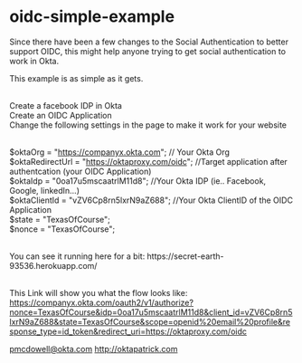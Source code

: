 # oidc-simple-example

Since there have been a few changes to the Social Authentication to better support OIDC, 
this might help anyone trying to get social authentication to work in Okta.

This example is as simple as it gets. <br/> <br/>

Create a facebook IDP in Okta <br/>
Create an OIDC Application <br/>
Change the following settings in the page to make it work for your website <br/> <br/>

$oktaOrg = "https://companyx.okta.com"; // Your Okta Org <br/>
$oktaRedirectUrl = "https://oktaproxy.com/oidc"; //Target application after authentcation (your OIDC Application) <br/>
$oktaIdp = "0oa17u5mscaatrlM11d8"; //Your Okta IDP (ie.. Facebook, Google, linkedIn...)<br/>
$oktaClientId = "vZV6Cp8rn5lxrN9aZ688"; //Your Okta ClientID of the OIDC Application <br/>
$state = "TexasOfCourse"; <br/>
$nonce = "TexasOfCourse"; <br/>

<br/>
You can see it running here for a bit: https://secret-earth-93536.herokuapp.com/ <br/> <br/>

This Link will show you what the flow looks like:<br/>
https://companyx.okta.com/oauth2/v1/authorize?nonce=TexasOfCourse&idp=0oa17u5mscaatrlM11d8&client_id=vZV6Cp8rn5lxrN9aZ688&state=TexasOfCourse&scope=openid%20email%20profile&response_type=id_token&redirect_uri=https://oktaproxy.com/oidc

pmcdowell@okta.com
http://oktapatrick.com

